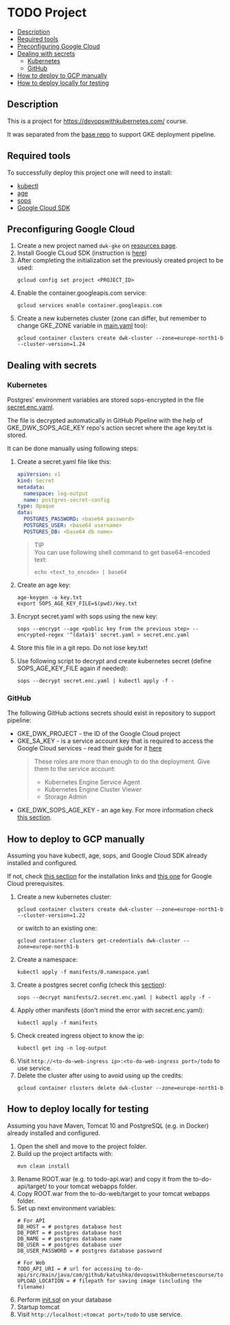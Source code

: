 # TODO Project 

<!-- TOC -->
* [Description](#description)
* [Required tools](#required-tools)
* [Preconfiguring Google Cloud](#preconfiguring-google-cloud)
* [Dealing with secrets](#dealing-with-secrets)
  * [Kubernetes](#kubernetes)
  * [GitHub](#github)
* [How to deploy to GCP manually](#how-to-deploy-to-gcp-manually)
* [How to deploy locally for testing](#how-to-deploy-locally-for-testing)
<!-- TOC -->

## Description

This is a project for https://devopswithkubernetes.com/ course.

It was separated from the [base repo](https://github.com/kat-ushka/devops-with-kubernetes-course) to support GKE deployment pipeline.

## Required tools

To successfully deploy this project one will need to install:
* [kubectl](https://kubernetes.io/docs/tasks/tools/)
* [age](https://github.com/FiloSottile/age)
* [sops](https://github.com/mozilla/sops)
* [Google Cloud SDK](https://cloud.google.com/sdk/docs/install)

## Preconfiguring Google Cloud

1. Create a new project named `dwk-gke` on [resources page](https://console.cloud.google.com/cloud-resource-manager).
2. Install Google CLoud SDK (instruction is [here](https://cloud.google.com/sdk/docs/install))
3. After completing the initialization set the previously created project to be used:
    ```shell
    gcloud config set project <PROJECT_ID>
    ```
4. Enable the container.googleapis.com service:
    ```shell
    gcloud services enable container.googleapis.com
    ```
5. Create a new  kubernetes cluster (zone can differ, but remember to change GKE_ZONE variable in [main.yaml](.github/workflows/main.yaml) too):
    ```shell
    gcloud container clusters create dwk-cluster --zone=europe-north1-b --cluster-version=1.24
    ```

## Dealing with secrets

### Kubernetes

Postgres' environment variables are stored sops-encrypted in the file [secret.enc.yaml](./manifests/secret.enc.yaml).

The file is decrypted automatically in GitHub Pipeline with the help of GKE_DWK_SOPS_AGE_KEY repo's action secret where the age key.txt is stored.

It can be done manually using following steps:

1. Create a secret.yaml file like this:
    ```yaml
    apiVersion: v1
    kind: Secret
    metadata:
      namespace: log-output
      name: postgres-secret-config
    type: Opaque
    data:
      POSTGRES_PASSWORD: <base64 password>
      POSTGRES_USER: <base64 username>
      POSTGRES_DB: <base64 db name>
    ```
   
   > TIP  
   > You can use following shell command to get base64-encoded text:
   > ```shell
   > echo <text_to_encode> | base64
   > ```
2. Create an age key:
   ```shell
   age-keygen -o key.txt
   export SOPS_AGE_KEY_FILE=$(pwd)/key.txt
   ```
3. Encrypt secret.yaml with sops using the new key:
   ```shell
   sops --encrypt --age <public key from the previous step> --encrypted-regex '^(data)$' secret.yaml > secret.enc.yaml
   ```
4. Store this file in a git repo. Do not lose key.txt!
5. Use following script to decrypt and create kubernetes secret (define SOPS_AGE_KEY_FILE again if needed):
   ```shell
   sops --decrypt secret.enc.yaml | kubectl apply -f -
   ```

### GitHub

The following GitHub actions secrets should exist in repository to support pipeline:

- GKE_DWK_PROJECT - the ID of the Google Cloud project  
- GKE_SA_KEY - is a service account key that is required to access the Google Cloud services - read their guide for it [here](https://cloud.google.com/iam/docs/creating-managing-service-account-keys)
   > These roles are more than enough to do the deployment. Give them to the service account:
   > - Kubernetes Engine Service Agent
   > - Kubernetes Engine Cluster Viewer
   > - Storage Admin
- GKE_DWK_SOPS_AGE_KEY - an age key. For more information check [this section](#Kubernetes).

## How to deploy to GCP manually

Assuming you have kubectl, age, sops, and Google Cloud SDK already installed and configured.

If not, check [this section](#Required-tools) for the installation links and [this one](#Preconfiguring-Google-Cloud) for Google Cloud prerequisites.

1. Create a new kubernetes cluster:
    ```shell
    gcloud container clusters create dwk-cluster --zone=europe-north1-b --cluster-version=1.22
    ```
   or switch to an existing one:
   ```shell
   gcloud container clusters get-credentials dwk-cluster --zone=europe-north1-b
   ```
2. Create a namespace:
    ```shell
    kubectl apply -f manifests/0.namespace.yaml
    ```
3. Create a postgres secret config (check this [section](#Dealing-with-secrets)):
    ```shell
    sops --decrypt manifests/2.secret.enc.yaml | kubectl apply -f -
    ``` 
4. Apply other manifests (don't mind the error with secret.enc.yaml):
    ```shell
    kubectl apply -f manifests
    ```
5. Check created ingress object to know the ip:
    ```shell
    kubectl get ing -n log-output
    ```
6. Visit `http://<to-do-web-ingress ip>:<to-do-web-ingress port>/todo` to use service.
7. Delete the cluster after using to avoid using up the credits:
     ```shell
     gcloud container clusters delete dwk-cluster --zone=europe-north1-b
     ```

## How to deploy locally for testing

Assuming you have Maven, Tomcat 10 and PostgreSQL (e.g. in Docker) already installed and configured.

1. Open the shell and move to the project folder.
2. Build up the project artifacts with:
   ```shell
   mvn clean install
   ```
3. Rename ROOT.war (e.g. to todo-api.war) and copy it from the to-do-api/target/ to your tomcat webapps folder.
4. Copy ROOT.war from the to-do-web/target to your tomcat webapps folder.
5. Set up next environment variables: 
   ```properties
   # For API
   DB_HOST = # postgres database host
   DB_PORT = # postgres database host
   DB_NAME = # postgres database name
   DB_USER = # postgres database user
   DB_USER_PASSWORD = # postgres database password
   
   # For Web
   TODO_API_URI = # url for accessing to-do-api/src/main/java/com/github/katushka/devopswithkubernetescourse/todobackend/resources/ToDoResource.java
   UPLOAD_LOCATION = # filepath for saving image (including the filename)
   ```
6. Perform [init.sql](database/init.sql) on your database
7. Startup tomcat
8. Visit `http://localhost:<tomcat port>/todo` to use service.
